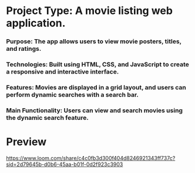 # Project Type: A movie listing web application.  
 ### Purpose: The app allows users to view movie posters, titles, and ratings.  
 ### Technologies: Built using HTML, CSS, and JavaScript to create a responsive and interactive interface.  
 ### Features: Movies are displayed in a grid layout, and users can perform dynamic searches with a search bar.  
 ### Main Functionality: Users can view and search movies using the dynamic search feature.


# Preview
https://www.loom.com/share/c4c0fb3d300f404d8246921343ff737c?sid=2d79645b-d0b6-45aa-b01f-0d2f923c3903




